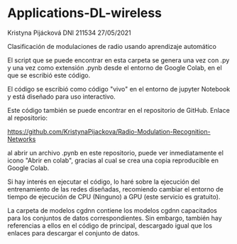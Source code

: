 # Applications-DL-wireless
Kristyna Pijácková DNI 211534 27/05/2021

Clasificación de modulaciones de radio usando aprendizaje automático

El script que se puede encontrar en esta carpeta se genera una vez con .py y una vez como extensión .pynb 
desde el entorno de Google Colab, en el que se escribió este código.

El código se escribió como código "vivo" en el entorno de jupyter Notebook y está diseñado para uso interactivo.

Este código también se puede encontrar en el repositorio de GitHub. Enlace al repositorio:

https://github.com/KristynaPijackova/Radio-Modulation-Recognition-Networks

al abrir un archivo .pynb en este repositorio, puede ver inmediatamente el icono "Abrir en colab", 
gracias al cual se crea una copia reproducible en Google Colab.

Si hay interés en ejecutar el código, lo haré sobre la ejecución del entrenamiento de las redes diseñadas, 
recomiendo cambiar el entorno de tiempo de ejecución de CPU (Ninguno) a GPU (este servicio es gratuito).

La carpeta de modelos cgdnn contiene los modelos cgdnn capacitados para los conjuntos de datos correspondientes. 
Sin embargo, también hay referencias a ellos en el código de principal, descargado igual que los enlaces para descargar el conjunto de datos.
